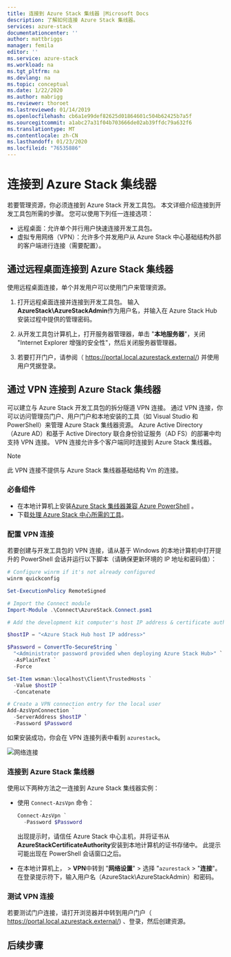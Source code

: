 ```yaml
---
title: 连接到 Azure Stack 集线器 |Microsoft Docs
description: 了解如何连接 Azure Stack 集线器。
services: azure-stack
documentationcenter: ''
author: mattbriggs
manager: femila
editor: ''
ms.service: azure-stack
ms.workload: na
ms.tgt_pltfrm: na
ms.devlang: na
ms.topic: conceptual
ms.date: 1/22/2020
ms.author: mabrigg
ms.reviewer: thoroet
ms.lastreviewed: 01/14/2019
ms.openlocfilehash: cb6a1e99def82625d01864601c504b62425b7a5f
ms.sourcegitcommit: a1abc27a31f04b703666de02ab39ffdc79a632f6
ms.translationtype: MT
ms.contentlocale: zh-CN
ms.lasthandoff: 01/23/2020
ms.locfileid: "76535886"
---
```

# <a name="connect-to-azure-stack-hub"></a>连接到 Azure Stack 集线器

若要管理资源，你必须连接到 Azure Stack 开发工具包。 本文详细介绍连接到开发工具包所需的步骤。 您可以使用下列任一连接选项：

* 远程桌面：允许单个并行用户快速连接开发工具包。
* 虚拟专用网络（VPN）：允许多个并发用户从 Azure Stack 中心基础结构外部的客户端进行连接（需要配置）。

## <a name="connect-to-azure-stack-hub-with-remote-desktop"></a>通过远程桌面连接到 Azure Stack 集线器
使用远程桌面连接，单个并发用户可以使用门户来管理资源。

1. 打开远程桌面连接并连接到开发工具包。 输入**AzureStack\AzureStackAdmin**作为用户名，并输入在 Azure Stack Hub 安装过程中提供的管理密码。  

2. 从开发工具包计算机上，打开服务器管理器，单击 "**本地服务器**"，关闭 "Internet Explorer 增强的安全性"，然后关闭服务器管理器。

3. 若要打开门户，请参阅（ https://portal.local.azurestack.external/) 并使用用户凭据登录。


## <a name="connect-to-azure-stack-hub-with-vpn"></a>通过 VPN 连接到 Azure Stack 集线器

可以建立与 Azure Stack 开发工具包的拆分隧道 VPN 连接。 通过 VPN 连接，你可以访问管理员门户、用户门户和本地安装的工具（如 Visual Studio 和 PowerShell）来管理 Azure Stack 集线器资源。 Azure Active Directory （Azure AD）和基于 Active Directory 联合身份验证服务（AD FS）的部署中均支持 VPN 连接。 VPN 连接允许多个客户端同时连接到 Azure Stack 集线器。 

> [!NOTE] 
> 此 VPN 连接不提供与 Azure Stack 集线器基础结构 Vm 的连接。 

### <a name="prerequisites"></a>必备组件

* 在本地计算机上安装[Azure Stack 集线器兼容 Azure PowerShell](../operator/azure-stack-powershell-install.md) 。  
* 下载[处理 Azure Stack 中心所需的工具](../operator/azure-stack-powershell-download.md)。 

### <a name="configure-vpn-connectivity"></a>配置 VPN 连接

若要创建与开发工具包的 VPN 连接，请从基于 Windows 的本地计算机中打开提升的 PowerShell 会话并运行以下脚本（请确保更新环境的 IP 地址和密码值）：

```powershell 
# Configure winrm if it's not already configured
winrm quickconfig  

Set-ExecutionPolicy RemoteSigned

# Import the Connect module
Import-Module .\Connect\AzureStack.Connect.psm1 

# Add the development kit computer's host IP address & certificate authority (CA) to the list of trusted hosts. Make sure to update the IP address and password values for your environment. 

$hostIP = "<Azure Stack Hub host IP address>"

$Password = ConvertTo-SecureString `
  "<Administrator password provided when deploying Azure Stack Hub>" `
  -AsPlainText `
  -Force

Set-Item wsman:\localhost\Client\TrustedHosts `
  -Value $hostIP `
  -Concatenate

# Create a VPN connection entry for the local user
Add-AzsVpnConnection `
  -ServerAddress $hostIP `
  -Password $Password

```

如果安装成功，你会在 VPN 连接列表中看到 `azurestack`。

![网络连接](media/azure-stack-connect-azure-stack/image3.png)  

### <a name="connect-to-azure-stack-hub"></a>连接到 Azure Stack 集线器

使用以下两种方法之一连接到 Azure Stack 集线器实例：  

* 使用 `Connect-AzsVpn` 命令： 
    
  ```powershell
  Connect-AzsVpn `
    -Password $Password
  ```

  出现提示时，请信任 Azure Stack 中心主机，并将证书从**AzureStackCertificateAuthority**安装到本地计算机的证书存储中。 此提示可能出现在 PowerShell 会话窗口之后。 

* 在本地计算机上， > **VPN**中转到 "**网络设置**" > 选择 "`azurestack` > "**连接**"。 在登录提示符下，输入用户名（AzureStack\AzureStackAdmin）和密码。

### <a name="test-the-vpn-connectivity"></a>测试 VPN 连接

若要测试门户连接，请打开浏览器并中转到用户门户（ https://portal.local.azurestack.external/) 、登录，然后创建资源。  

## <a name="next-steps"></a>后续步骤



